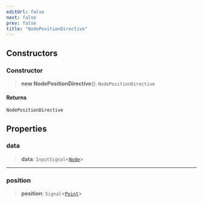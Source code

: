 ```yaml
---
editUrl: false
next: false
prev: false
title: "NodePositionDirective"
---
```


## Constructors

### Constructor

> **new NodePositionDirective**(): `NodePositionDirective`

#### Returns

`NodePositionDirective`

## Properties

### data

> **data**: `InputSignal`\<[`Node`](/api/other/node/)\>

***

### position

> **position**: `Signal`\<[`Point`](/api/types/point/)\>

